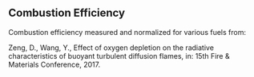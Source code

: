 ## Combustion Efficiency

Combustion efficiency measured and normalized for various fuels from:

Zeng, D., Wang, Y., Effect of oxygen depletion on the radiative characteristics of buoyant turbulent diffusion flames, in: 15th Fire & Materials Conference, 2017.



